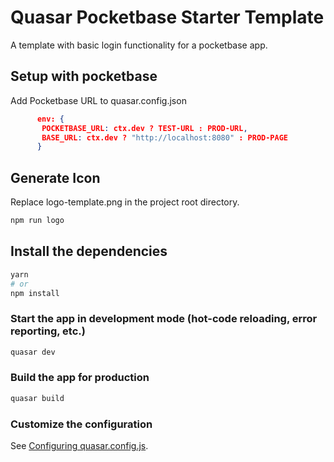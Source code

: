 # Quasar Pocketbase Starter Template

A template with basic login functionality for a pocketbase app.

## Setup with pocketbase

Add Pocketbase URL to quasar.config.json
```json
      env: {
       POCKETBASE_URL: ctx.dev ? TEST-URL : PROD-URL,
       BASE_URL: ctx.dev ? "http://localhost:8080" : PROD-PAGE
      }
```

## Generate Icon

Replace logo-template.png in the project root directory.
```bash
npm run logo
```

## Install the dependencies
```bash
yarn
# or
npm install
```

### Start the app in development mode (hot-code reloading, error reporting, etc.)
```bash
quasar dev
```


### Build the app for production
```bash
quasar build
```

### Customize the configuration
See [Configuring quasar.config.js](https://v2.quasar.dev/quasar-cli-webpack/quasar-config-js).
